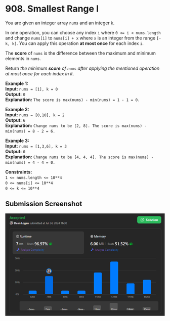 # 908. Smallest Range I

You are given an integer array `nums` and an integer `k`.

In one operation, you can choose any index `i` where `0 <= i < nums.length` and change `nums[i]` to `nums[i] + x` where `x` is an integer from the range `[-k, k]`. You can apply this operation **at most once** for each index `i`.

The **score** of `nums` is the difference between the maximum and minimum elements in `nums`.

Return *the minimum **score** of `nums` after applying the mentioned operation at most once for each index in it*.

**Example 1:**  
    **Input:** `nums = [1], k = 0`  
    **Output:** `0`  
    **Explanation:** `The score is max(nums) - min(nums) = 1 - 1 = 0.`  

**Example 2:**  
    **Input:** `nums = [0,10], k = 2`  
    **Output:** `6`  
    **Explanation:** `Change nums to be [2, 8]. The score is max(nums) - min(nums) = 8 - 2 = 6.`  

**Example 3:**  
    **Input:** `nums = [1,3,6], k = 3`  
    **Output:** `0`  
    **Explanation:** `Change nums to be [4, 4, 4]. The score is max(nums) - min(nums) = 4 - 4 = 0.`  

**Constraints:**  
    `1 <= nums.length <= 10**4`  
    `0 <= nums[i] <= 10**4`  
    `0 <= k <= 10**4`  

## Submission Screenshot

![Image](./smallest-range-i.png)